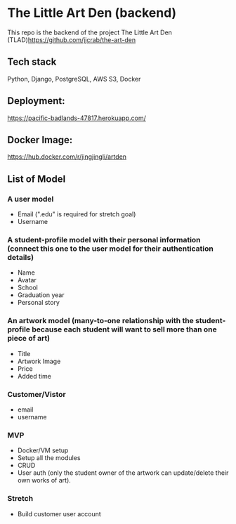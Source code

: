 # The Little Art Den (backend)

This repo is the backend of the project The Little Art Den (TLAD)https://github.com/jjcrab/the-art-den

## Tech stack

Python, Django, PostgreSQL, AWS S3, Docker

## Deployment:

https://pacific-badlands-47817.herokuapp.com/

## Docker Image:

https://hub.docker.com/r/jingjingli/artden

## List of Model

### A user model

- Email (".edu" is required for stretch goal)
- Username

### A student-profile model with their personal information (connect this one to the user model for their authentication details)

- Name
- Avatar
- School
- Graduation year
- Personal story

### An artwork model (many-to-one relationship with the student-profile because each student will want to sell more than one piece of art)

- Title
- Artwork Image
- Price
- Added time

### Customer/Vistor

- email
- username

### MVP

- Docker/VM setup
- Setup all the modules
- CRUD
- User auth (only the student owner of the artwork can update/delete their own works of art).

### Stretch

- Build customer user account
